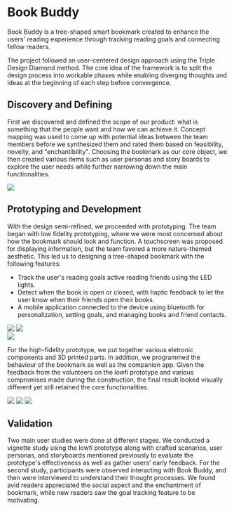 # Book Buddy

Book Buddy is a tree-shaped smart bookmark created to enhance the users' reading experience through tracking reading goals and connecting fellow readers.

The project followed an user-centered design approach using the Triple Design Diamond method. The core idea of the framework is to split the design process into workable phases while enabling diverging thoughts and ideas at the beginning of each step before convergence.

## Discovery and Defining

First we discovered and defined the scope of our product: what is something that the people want and how we can achieve it. Concept mapping was used to come up with potential ideas between the team members before we synthesized them and rated them based on feasibility, novelty, and "enchantibility". Choosing the bookmark as our core object, we then created various items such as user personas and story boards to explore the user needs while further narrowing down the main functionalities.

<div class="single-img">
    <img src="images/book-buddy/design-ideas-eval.jpg">
</div>

## Prototyping and Development

With the design semi-refined, we proceeded with prototyping. The team began with low fidelity prototyping, where we were most concerned about how the bookmark should look and function. A touchscreen was proposed for displaying information, but the team favored a more nature-themed aesthetic. This led us to designing a tree-shaped bookmark with the following features:

- Track the user's reading goals active reading friends using the LED lights.
- Detect when the book is open or closed, with haptic feedback to let the user know when their friends open their books.
- A mobile application connected to the device using bluetooth for personalization, setting goals, and managing books and friend contacts.

<div class="double-img">
    <img src="images/book-buddy/bookmark-designs.jpg">
    <img src="images/book-buddy/app-lowfi-1.jpg">
</div>

<div class="single-img">
    <img src="images/book-buddy/bookmark-lowfi-1.jpg">
</div>

For the high-fidelity prototype, we put together various eletronic components and 3D printed parts. In addition, we programmed the behaviour of the bookmark as well as the companion app. Given the feedback from the volunteers on the lowfi prototype and various compromises made during the construction, the final result looked visually different yet still retained the core functionalities.

<div class="triple-img">
    <img src="images/book-buddy/bookmark-highfi-1.jpg">
    <img src="images/book-buddy/bookmark-highfi-2.jpg">
    <img src="images/book-buddy/web-app-1.png">
</div>

## Validation

Two main user studies were done at different stages. We conducted a vignette study using the lowfi prototype along with crafted scenarios, user personas, and storyboards mentioned previously to evaluate the prototype's effectiveness as well as gather users' early feedback. For the second study, participants were observed interacting with Book Buddy, and then were interviewed to understand their thought processes. We found avid readers appreciated the social aspect and the enchantment of bookmark, while new readers saw the goal tracking feature to be motivating.
